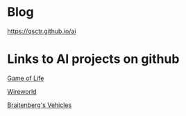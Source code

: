 # Blog

https://qsctr.github.io/ai

# Links to AI projects on github

[Game of Life](https://github.com/qsctr/game-of-life)

[Wireworld](https://github.com/qsctr/wireworld)

[Braitenberg's Vehicles](https://github.com/qsctr/vehicles)